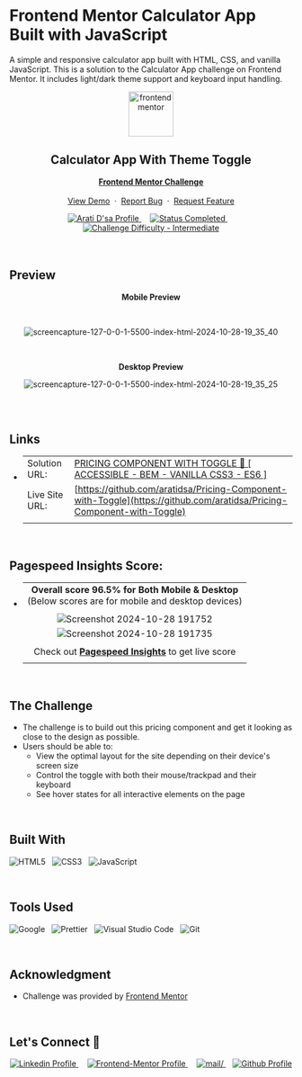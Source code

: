 # Frontend Mentor Calculator App Built with JavaScript
A simple and responsive calculator app built with HTML, CSS, and vanilla JavaScript. This is a solution to the Calculator App challenge on Frontend Mentor. It includes light/dark theme support and keyboard input handling.
<div align="center">

  <img src="https://www.frontendmentor.io/static/images/logo-mobile.svg" alt="frontendmentor" width="80">

  <h2 align="center">Calculator App With Theme Toggle</h2>
  <p align="center">
    <a href="https://www.frontendmentor.io/challenges/calculator-app-9lteq5N29"><strong>Frontend Mentor Challenge</strong></a>
    <br />
    <br />
    <a href="https://calculatorappdesign.netlify.app/">View Demo</a>
    &nbsp;·&nbsp;
    <a href="https://github.com/develevate1/Frontend-Mentor-Calculator-App-Built-with-JavaScript-/issues">Report Bug</a>
    &nbsp;·&nbsp;
    <a href="https://github.com/develevate1/Frontend-Mentor-Calculator-App-Built-with-JavaScript-/issues">Request Feature</a>
  </p>
</div>

<!-- Badges -->
<div align="center">
  <!-- Profiles -->
  <a href="https://www.frontendmentor.io/profile/aratidsa">
    <img src="https://img.shields.io/badge/Profile-aratidsa-fefefe?style=for-the-badge&logo=frontendmentor" alt="Arati D'sa Profile">
  </a> &nbsp;&nbsp;&nbsp;

  <!-- Status -->
  <a href="#">
    <img src="https://img.shields.io/badge/Status-Completed-00CE80?style=for-the-badge" alt="Status Completed">
  </a> &nbsp;&nbsp;&nbsp;

  <!-- Difficulty -->
  <a href="https://www.frontendmentor.io/challenges?difficulties=1"  >
    <img src="https://img.shields.io/badge/Difficulty-Intermediate-FF9800?style=for-the-badge&logo=frontendmentor" alt="Challenge Difficulty - Intermediate">
  </a>

</div>
<br />
<br />



## **Preview**

<div align='center'>
  <p><b>Mobile Preview</b></p>
  <br>
 
   ![screencapture-127-0-0-1-5500-index-html-2024-10-28-19_35_40](https://github.com/user-attachments/assets/f305b1da-accd-4a85-852b-5529091c77a7)


  <br>
  <p><b> Desktop Preview</b></p>
  
![screencapture-127-0-0-1-5500-index-html-2024-10-28-19_35_25](https://github.com/user-attachments/assets/a4249704-99b4-4dfc-b70c-cc569d5fde3a)


<br>
</div>

<br>

## **Links**

- |||
  | :----- | :----- |
  | Solution URL: | [PRICING COMPONENT WITH TOGGLE 🎯 [ ACCESSIBLE - BEM - VANILLA CSS3 - ES6 ]](https://www.frontendmentor.io/solutions/news-homepage-accessible-bem-vanilla-css3-es6-hhKqq2TIDw) |
  | Live Site URL: | [https://github.com/aratidsa/Pricing-Component-with-Toggle](https://github.com/aratidsa/Pricing-Component-with-Toggle) |
  |||

<br>

## Pagespeed Insights Score:
  
- ||
  | :-----: |
  |  <b>Overall score 96.5% for Both Mobile & Desktop</b><br>(Below scores are for mobile and desktop devices) |
  | |
  | ![Screenshot 2024-10-28 191752](https://github.com/user-attachments/assets/07fa5098-f00b-41dd-9025-1534d1c3cfdd) 
    ![Screenshot 2024-10-28 191735](https://github.com/user-attachments/assets/b91a1bf7-bd95-46b7-881c-c281a0e6bd36) |
  | |
  | Check out [**Pagespeed Insights**](https://pagespeed.web.dev/) to get live score |
  ||

<br>



## The Challenge

- The challenge is to build out this pricing component and get it looking as close to the design as possible.
- Users should be able to:
    - View the optimal layout for the site depending on their device's screen size
    - Control the toggle with both their mouse/trackpad and their keyboard
    - See hover states for all interactive elements on the page

<br>


## **Built With**

 ![HTML5](https://img.shields.io/badge/html5-%23E34F26.svg?style=for-the-badge&logo=html5&logoColor=white) &nbsp; ![CSS3](https://img.shields.io/badge/css3-%231572B6.svg?style=for-the-badge&logo=css3&logoColor=white) &nbsp; ![JavaScript](https://img.shields.io/badge/JavaScript%20-%23F7DF1E.svg?style=for-the-badge&logo=javascript&logoColor=black)


<br>

## **Tools Used**

![Google](https://img.shields.io/badge/google-DA4437?style=for-the-badge&logo=google&logoColor=white) &nbsp;  ![Prettier](https://img.shields.io/badge/prettier-1A2C34?style=for-the-badge&logo=prettier&logoColor=F7BA3E) &nbsp; ![Visual Studio Code](https://img.shields.io/badge/VS%20Code-0078d7.svg?style=for-the-badge&logo=visual-studio-code&logoColor=white) &nbsp; ![Git](https://img.shields.io/badge/Git-F05032?style=for-the-badge&logo=git&logoColor=white)

<br>

## **Acknowledgment**

- Challenge was provided by [Frontend Mentor](https://www.frontendmentor.io)

<br>

## **Let's Connect 👋**

<div align=center>

  <a href="https://www.linkedin.com/in/arati-dsa-313626136" >
    <img src="https://img.shields.io/badge/linkedin%20Profile-%2300acee.svg?color=405DE6&style=for-the-badge&logo=linkedin&logoColor=white" alt="Linkedin Profile">
  </a>&nbsp;&nbsp;&nbsp;

  <a href="https://www.frontendmentor.io/profile/aratidsa" >
    <img src="https://img.shields.io/badge/FEM%20Profile-f8f9f8?style=for-the-badge&logo=Frontend-Mentor&logoColor=black" alt="Frontend-Mentor Profile">
  </a> &nbsp;&nbsp;&nbsp;

   <a href="mailto:aratidsa2023@gmail.com" target="_blank">
    <img src="https://img.shields.io/badge/gmail-%23EA4335.svg?style=for-the-badge&logo=gmail&logoColor=white" alt=mail/>
  </a>&nbsp;&nbsp;  

  <a href="https://github.com/aratidsa" >
    <img src="https://img.shields.io/badge/Github%20Profile-131313?style=for-the-badge&logo=github&logoColor=white" alt="Github Profile">
  </a>

</div>

<br>




